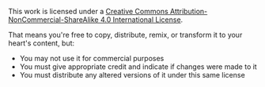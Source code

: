 This work is licensed under a [Creative Commons Attribution-NonCommercial-ShareAlike 4.0 International License](http://creativecommons.org/licenses/by-nc-sa/4.0/).

That means you're free to copy, distribute, remix, or transform it to your heart's content, but:

*  You may not use it for commercial purposes
*  You must give appropriate credit and indicate if changes were made to it
*  You must distribute any altered versions of it under this same license
